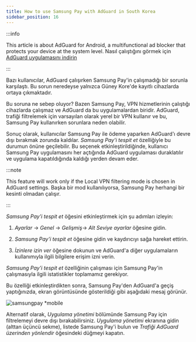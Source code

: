 ```yaml
---
title: How to use Samsung Pay with AdGuard in South Korea
sidebar_position: 16
---
```


:::info

This article is about AdGuard for Android, a multifunctional ad blocker that protects your device at the system level. Nasıl çalıştığını görmek için [AdGuard uygulamasını indirin](https://agrd.io/download-kb-adblock)

:::

Bazı kullanıcılar, AdGuard çalışırken Samsung Pay'in çalışmadığı bir sorunla karşılaştı. Bu sorun neredeyse yalnızca Güney Kore'de kayıtlı cihazlarda ortaya çıkmaktadır.

Bu soruna ne sebep oluyor? Bazen Samsung Pay, VPN hizmetlerinin çalıştığı cihazlarda çalışmaz ve AdGuard da bu uygulamalardan biridir. AdGuard, trafiği filtrelemek için varsayılan olarak yerel bir VPN kullanır ve bu, Samsung Pay kullanırken sorunlara neden olabilir.

Sonuç olarak, kullanıcılar Samsung Pay ile ödeme yaparken AdGuard'ı devre dışı bırakmak zorunda kaldılar. *Samsung Pay'i tespit et* özelliğiyle bu durumun önüne geçilebilir. Bu seçenek etkinleştirildiğinde, kullanıcı Samsung Pay uygulamasını her açtığında AdGuard uygulaması duraklatılır ve uygulama kapatıldığında kaldığı yerden devam eder.

:::note

This feature will work only if the Local VPN filtering mode is chosen in AdGuard settings. Başka bir mod kullanılıyorsa, Samsung Pay herhangi bir kesinti olmadan çalışır.

:::

*Samsung Pay'i tespit et* öğesini etkinleştirmek için şu adımları izleyin:

1. *Ayarlar* → *Genel* → *Gelişmiş*→ *Alt Seviye ayarlar* öğesine gidin.

1. *Samsung Pay'i tespit et* öğesine gidin ve kaydırıcıyı sağa hareket ettirin.

1. *İzinlere izin ver* öğesine dokunun ve AdGuard'a diğer uygulamaların kullanımıyla ilgili bilgilere erişim izni verin.

*Samsung Pay'i tespit et* özelliğinin çalışması için Samsung Pay'in çalışmasıyla ilgili istatistikler toplamamız gerekiyor.

Bu özelliği etkinleştirdikten sonra, Samsung Pay'den AdGuard'a geçiş yaptığınızda, ekran görüntüsünde gösterildiği gibi aşağıdaki mesaj görünür.

![samsungpay *mobile](https://cdn.adtidy.org/content/kb/ad_blocker/android/solving_problems/samsungpay-with-adguard-in-south-korea/samsung_pay.png)

Alternatif olarak, *Uygulama yönetimi* bölümünde Samsung Pay için filtrelemeyi devre dışı bırakabilirsiniz. *Uygulama yönetimi* ekranına gidin (alttan üçüncü sekme), listede Samsung Pay'i bulun ve *Trafiği AdGuard üzerinden yönlendir* öğesindeki düğmeyi kapatın.
